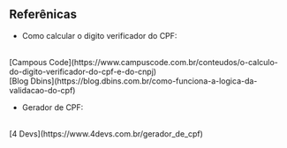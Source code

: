 ## Referênicas

- Como calcular o digito verificador do CPF:
<br>
[Campous Code](https://www.campuscode.com.br/conteudos/o-calculo-do-digito-verificador-do-cpf-e-do-cnpj)
<br>
[Blog Dbins](https://blog.dbins.com.br/como-funciona-a-logica-da-validacao-do-cpf)

- Gerador de CPF:
<br>
[4 Devs](https://www.4devs.com.br/gerador_de_cpf)